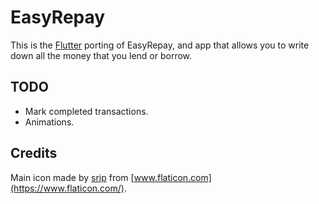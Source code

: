 # EasyRepay

This is the [Flutter](https://flutter.dev) porting of EasyRepay, and app that allows you to write down all the money that you lend or borrow.

## TODO

- Mark completed transactions.
- Animations.

## Credits

Main icon made by [srip](https://www.flaticon.com/authors/srip) from [www.flaticon.com](https://www.flaticon.com/).
